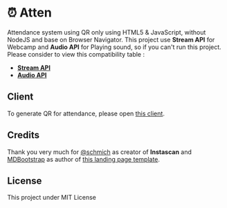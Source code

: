 # ⏰ Atten

Attendance system using QR only using HTML5 & JavaScript, without NodeJS and base on Browser Navigator. This project use **Stream API** for Webcamp and **Audio API** for Playing sound, so if you can't run this project. Please consider to view this compatibility table :

- [**Stream API**](https://caniuse.com/#feat=stream)
- [**Audio API**](https://caniuse.com/#feat=audio)

## Client

To generate QR for attendance, please open [this client](https://muhibbudins.github.io/atten-client/).

## Credits

Thank you very much for [@schmich](https://github.com/schmich/instascan) as creator of **Instascan** and [MDBootstrap](https://mdbootstrap.com/) as author of [this landing page template](https://mdbootstrap.com/freebies/landing-page-template/).

## License

This project under MIT License
